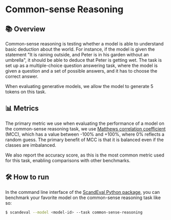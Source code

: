 # Common-sense Reasoning

## 📚 Overview

Common-sense reasoning is testing whether a model is able to understand basic deduction
about the world. For instance, if the model is given the statement "It is raining
outside, and Peter is in his garden without an umbrella", it should be able to deduce
that Peter is getting wet. The task is set up as a multiple-choice question answering
task, where the model is given a question and a set of possible answers, and it has to
choose the correct answer.

When evaluating generative models, we allow the model to generate 5 tokens on this task.


## 📊 Metrics

The primary metric we use when evaluating the performance of a model on the common-sense
reasoning task, we use [Matthews correlation
coefficient](https://en.wikipedia.org/wiki/Matthews_correlation_coefficient) (MCC),
which has a value between -100% and +100%, where 0% reflects a random guess. The primary
benefit of MCC is that it is balanced even if the classes are imbalanced.

We also report the accuracy score, as this is the most common metric used for this task,
enabling comparisons with other benchmarks.


## 🛠️ How to run

In the command line interface of the [ScandEval Python package](/python-package.md), you
can benchmark your favorite model on the common-sense reasoning task like so:

```bash
$ scandeval --model <model-id> --task common-sense-reasoning
```

